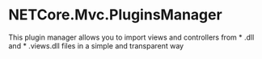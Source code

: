 # NETCore.Mvc.PluginsManager
This plugin manager allows you to import views and controllers from * .dll and * .views.dll files in a simple and transparent way

